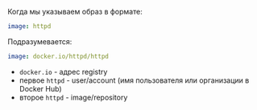 Когда мы указываем образ в формате:

```yaml
image: httpd
```

Подразумевается:

```yaml
image: docker.io/httpd/httpd
```

- `docker.io` - адрес registry
- первое `httpd` - user/account (имя пользователя или организации в Docker Hub)
- второе `httpd` - image/repository